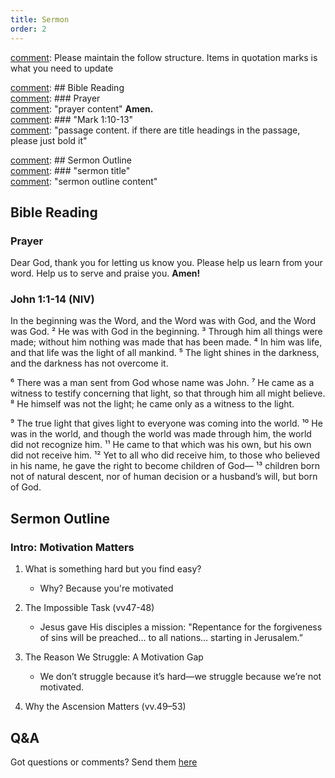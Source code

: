 ```yaml
---
title: Sermon 
order: 2
---
```


[comment]: Please maintain the follow structure. Items in quotation marks is what you need to update

[comment]: ## Bible Reading  
[comment]: ### Prayer  
[comment]: "prayer content"  **Amen.**  
[comment]:  ### "Mark 1:10-13"  
[comment]: "passage content. if there are title headings in the passage, please just bold it"  

[comment]: ## Sermon Outline  
[comment]: ### "sermon title"  
[comment]: "sermon outline content"  

[comment]: ------------------------------------------------------------------------------------
## Bible Reading
### Prayer
Dear God, thank you for letting us know you. Please help us learn from your word. Help us to serve and praise you. **Amen!**

### John 1:1-14 (NIV)

In the beginning was the Word, and the Word was with God, and the Word was God. ² He was with God in the beginning. ³ Through him all things were made; without him nothing was made that has been made. ⁴ In him was life, and that life was the light of all mankind. ⁵ The light shines in the darkness, and the darkness has not overcome it.

⁶ There was a man sent from God whose name was John. ⁷ He came as a witness to testify concerning that light, so that through him all might believe. ⁸ He himself was not the light; he came only as a witness to the light.

⁹ The true light that gives light to everyone was coming into the world. ¹⁰ He was in the world, and though the world was made through him, the world did not recognize him. ¹¹ He came to that which was his own, but his own did not receive him. ¹² Yet to all who did receive him, to those who believed in his name, he gave the right to become children of God— ¹³ children born not of natural descent, nor of human decision or a husband’s will, but born of God.


## Sermon Outline

### Intro: Motivation Matters 
1. What is something hard but you find easy?
    - Why? Because you're motivated

2. The Impossible Task (vv47-48)
    - Jesus gave His disciples a mission: "Repentance for the forgiveness of sins will be preached… to all nations… starting in Jerusalem.”

3. The Reason We Struggle: A Motivation Gap
   - We don’t struggle because it’s hard—we struggle because we’re not motivated.
  
4. Why the Ascension Matters (vv.49–53)

## Q&A
Got questions or comments? Send them [here](https://tinyurl.com/SGHACQuestionsAnswers)
